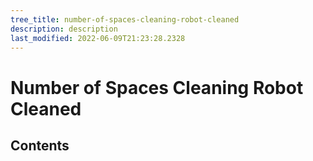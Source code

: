 ```yaml
---
tree_title: number-of-spaces-cleaning-robot-cleaned
description: description
last_modified: 2022-06-09T21:23:28.2328
---
```


# Number of Spaces Cleaning Robot Cleaned

## Contents
